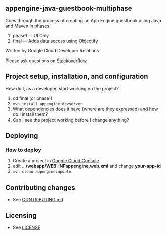 ## appengine-java-guestbook-multiphase

Goes through the process of creating an App Engine guestbook using Java and Maven in phases.

1. phase1 -- UI Only
2. final -- Adds data access using [Objectify](https://github.com/objectify/objectify)

Written by Google Cloud Developer Relations

Please ask questions on [Stackoverflow](http://stackoverflow.com/questions/tagged/google-app-engine)

## Project setup, installation, and configuration

How do I, as a developer, start working on the project?

1. cd final  (or phase1)
1. `mvn install appengine:devserver`
1. What dependencies does it have (where are they expressed) and how do I install them?
1. Can I see the project working before I change anything?

<!---
## Testing

How do I run the project's automated tests?

* Unit Tests

* Integration Tests
 -->

## Deploying

### How to deploy

1. Create a project in [Google Cloud Console](https://cloud.google.com/console)
1. edit ...**/webapp/WEB-INFappengine.web.xml** and change **your-app-id**
1. `mvn clean appengine:update`

<!--- 
## Troubleshooting & useful tools

### Examples of common tasks

e.g.
* How to make curl requests while authenticated via oauth.
* How to monitor background jobs.
* How to run the app through a proxy.
 -->

## Contributing changes

* See [CONTRIBUTING.md](CONTRIBUTING.md)


## Licensing

* See [LICENSE](LICENSE)

